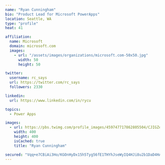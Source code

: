 ```yaml
---
name: "Ryan Cunningham"
bio: "Product Lead for Microsoft PowerApps"
location: Seattle, WA
type: "profile"
heat: 41

affiliation:
  name: Microsoft
  domain: microsoft.com
  images:
    - url: "/assets/images/organizations/microsoft.com-50x50.jpg"
      width: 50
      height: 50

twitter:
  username: rc_says
  url: https://twitter.com/rc_says
  followers: 2330

linkedin:
  url: https://www.linkedin.com/in/rycu

topics:
  - Power Apps

images:
  - url: https://pbs.twimg.com/profile_images/459747717862805504/CJIGZejd_400x400.png
    width: 400
    height: 400
    isCached: true
    title: "Ryan Cunningham"

secured: "Vqq+e7CBiAi3Ho/KGOnHyDx15h5Tyg56fE1THYhJseWyIQ4HJi8u2b1DaD4HAwNCxEkl5JFtYW2QGikC7sudujQLVWfD1KNt5Hlx2lGQ0idXW7hVSGscu6wO/Ubm8SZdoL57qn+I/cCsJPWupd3ptK8pZKpUSmnfNdQqQQ4TV9tlzm2SPhoz0YzSUxLpJlcw0/HXsuBHYl+enA1SzW7Nu7YMhF+QOKSC9GiokpZuom2jCQ8a440yfKRnSo3T6ikJudmGtrAvDN7LNOJuL5tJRish2d9vTP3QdpJ+G0wKKfoy59lSiaxVGRI9OCR5oVlWibR1pReO26xhgqHsFIqHwbGRvRy1JUwCFrcsMJimto0G6H9+YsaURjHKkWuJkKZejq8NOLHHFFKI2uiHexI9UumHjeRQHAi9VtK5df284XA=;P90/aGBqYokb4bSrYcHp8Q=="
---
```


